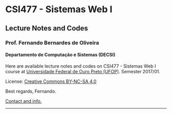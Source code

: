 # CSI477 - Sistemas Web I
## Lecture Notes and Codes
### **Prof. Fernando Bernardes de Oliveira**
#### Departamento de Computação e Sistemas (DECSI)

Here are available lecture notes and codes on CSI477 - Sistemas Web I course at [Universidade Federal de Ouro Preto (UFOP)](http://www.ufop.br). Semester 2017/01.

License: [Creative Commons BY-NC-SA 4.0](https://creativecommons.org/licenses/by-nc-sa/4.0/)

Best regards,
Fernando.

[Contact and info.](https://sites.google.com/site/fboliveiraufop/)

--------------
